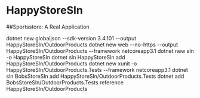 # HappyStoreSln

##Sportsstore: A Real Application

dotnet new globaljson --sdk-version 3.4.101 --output HappyStoreSln/OutdoorProducts
dotnet new web --no-https --output HappyStoreSln/OutdoorProducts --framework netcoreapp3.1
dotnet new sln -o HappyStoreSln
dotnet sln HappyStoreSln add HappyStoreSln/OutdoorProducts 
dotnet new xunit -o HappyStoreSln/OutdoorProducts.Tests --framework netcoreapp3.1
dotnet sln BobsStoreSln add HappyStoreSln/OutdoorProducts.Tests 
dotnet add BobsStoreSln/OutdoorProducts.Tests reference HappyStoreSln/OutdoorProducts 

